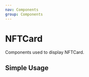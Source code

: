 ```yaml
---
nav: Components
group: Components
---
```


# NFTCard

Components used to display NFTCard.

## Simple Usage

<code src="./demos/simple.tsx"></code>
